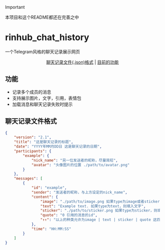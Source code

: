 > [!IMPORTANT]
> 
> 本项目和这个README都还在完善之中

# rinhub_chat_history
一个Telegram风格的聊天记录展示网页     

<div align="center">
  
[聊天记录文件(.json)格式](#聊天记录文件格式) | [目前的功能](#功能)

</div>

## 功能
- 记录多个成员的消息
- 支持展示图片，文字，引用，表情包
- 加载消息和聊天记录失败时提示

## 聊天记录文件格式

```json
{
    "version": "2.1",
    "title": "这是聊天记录的标题",
    "date": "YYYY年MM月DD日 这是聊天记录的日期",
    "participants": {
        "example": {
            "nick_name": "另一位发送者的昵称，尽量简短",
            "avatar": "头像图片的位置 ./path/to/avatar.png" 
        }
    },
    "messages": [
        {
            "id": "example",
            "sender": "发送者的昵称，与上方设定的nick_name",
            "content": {
                "image": "./path/to/image.png 如果type为image或者sticker，则填入图片文件位置",
                "text": "Example text. 如果type为text，则填入文字",
                "sticker": "./path/to/sticker.png 如果type为sticker，则填入表情包文件位置",
                "quote": "0 引用的消息的id",
                "↑↑": "以上的种类允许为image | text | sticker | quote 这四种 注意，每条消息只能有一条引用，并且ID必须是在这条消息之前的消息，引用信息永远会被渲染在消息气泡内的最上方 sticker在每条消息只能存在一个，并且这条消息只能有sticker除quote以外的这一个内容 image和text的顺序决定了它们的显示顺序 "
            },
            "time": "HH:MM:SS"
        }
    ]
}
```
